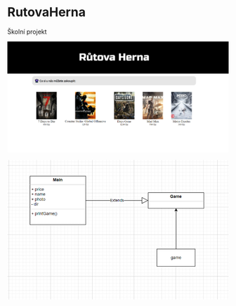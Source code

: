 # RutovaHerna
Školní projekt


![prtsc_1.png](https://github.com/OGLokomotiva/RutovaHerna/blob/main/prtsc_1.png)

![ClassDiagram.png](https://github.com/OGLokomotiva/RutovaHerna/blob/main/ClassDiagram.png)
